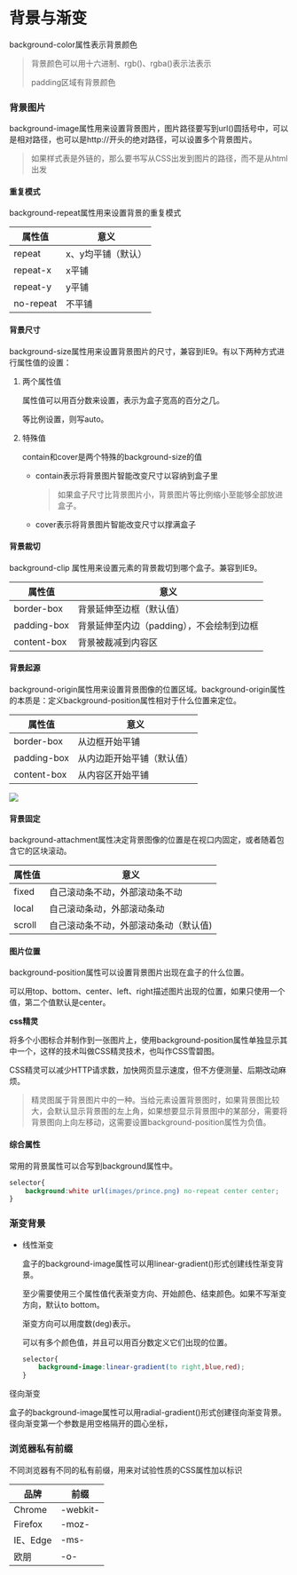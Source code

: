 # 背景与渐变

background-color属性表示背景颜色

> 背景颜色可以用十六进制、rgb()、rgba()表示法表示
>
> padding区域有背景颜色

### 背景图片

background-image属性用来设置背景图片，图片路径要写到url()圆括号中，可以是相对路径，也可以是http://开头的绝对路径，可以设置多个背景图片。

> 如果样式表是外链的，那么要书写从CSS出发到图片的路径，而不是从html出发

#### 重复模式

background-repeat属性用来设置背景的重复模式

| 属性值    | 意义               |
| --------- | ------------------ |
| repeat    | x、y均平铺（默认） |
| repeat-x  | x平铺              |
| repeat-y  | y平铺              |
| no-repeat | 不平铺             |

#### 背景尺寸

background-size属性用来设置背景图片的尺寸，兼容到IE9。有以下两种方式进行属性值的设置：

1. 两个属性值

   属性值可以用百分数来设置，表示为盒子宽高的百分之几。

   等比例设置，则写auto。

2. 特殊值

   contain和cover是两个特殊的background-size的值

   * contain表示将背景图片智能改变尺寸以容纳到盒子里

     > 如果盒子尺寸比背景图片小，背景图片等比例缩小至能够全部放进盒子。

   * cover表示将背景图片智能改变尺寸以撑满盒子

#### 背景裁切

background-clip 属性用来设置元素的背景裁切到哪个盒子。兼容到IE9。

| 属性值      | 意义                                      |
| ----------- | ----------------------------------------- |
| border-box  | 背景延伸至边框（默认值）                  |
| padding-box | 背景延伸至内边（padding），不会绘制到边框 |
| content-box | 背景被裁减到内容区                        |

#### 背景起源

background-origin属性用来设置背景图像的位置区域。background-origin属性的本质是：定义background-position属性相对于什么位置来定位。

| 属性值      | 意义                       |
| ----------- | -------------------------- |
| border-box  | 从边框开始平铺             |
| padding-box | 从内边距开始平铺（默认值） |
| content-box | 从内容区开始平铺           |

![](../../../images/bgc-origin.png)

#### 背景固定

background-attachment属性决定背景图像的位置是在视口内固定，或者随着包含它的区块滚动。

| 属性值 | 意义                                  |
| ------ | ------------------------------------- |
| fixed  | 自己滚动条不动，外部滚动条不动        |
| local  | 自己滚动条动，外部滚动条动            |
| scroll | 自己滚动条不动，外部滚动条动（默认值) |

#### 图片位置

background-position属性可以设置背景图片出现在盒子的什么位置。

可以用top、bottom、center、left、right描述图片出现的位置，如果只使用一个值，第二个值默认是center。

**css精灵**

将多个小图标合并制作到一张图片上，使用background-position属性单独显示其中一个，这样的技术叫做CSS精灵技术，也叫作CSS雪碧图。

CSS精灵可以减少HTTP请求数，加快网页显示速度，但不方便测量、后期改动麻烦。

> 精灵图属于背景图片中的一种。当给元素设置背景图时，如果背景图比较大，会默认显示背景图的左上角，如果想要显示背景图中的某部分，需要将背景图向上向左移动，这需要设置background-position属性为负值。

#### 综合属性

常用的背景属性可以合写到background属性中。

```css
selector{
    background:white url(images/prince.png) no-repeat center center;
}
```


### 渐变背景

* 线性渐变

  盒子的background-image属性可以用linear-gradient()形式创建线性渐变背景。

  至少需要使用三个属性值代表渐变方向、开始颜色、结束颜色。如果不写渐变方向，默认to bottom。

  渐变方向可以用度数(deg)表示。

  可以有多个颜色值，并且可以用百分数定义它们出现的位置。

  ```css
  selector{
      background-image:linear-gradient(to right,blue,red);
  }
  ```

径向渐变

盒子的background-image属性可以用radial-gradient()形式创建径向渐变背景。径向渐变第一个参数是用空格隔开的圆心坐标，

### 浏览器私有前缀

不同浏览器有不同的私有前缀，用来对试验性质的CSS属性加以标识

| 品牌     | 前缀     |
| -------- | -------- |
| Chrome   | -webkit- |
| Firefox  | -moz-    |
| IE、Edge | -ms-     |
| 欧朋     | -o-      |

